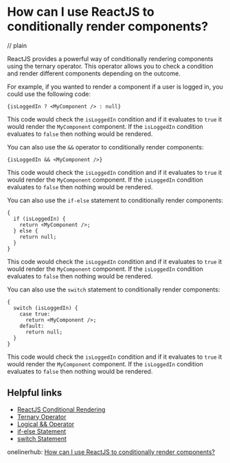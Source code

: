 # How can I use ReactJS to conditionally render components?
// plain

ReactJS provides a powerful way of conditionally rendering components using the ternary operator. This operator allows you to check a condition and render different components depending on the outcome.

For example, if you wanted to render a component if a user is logged in, you could use the following code:

```
{isLoggedIn ? <MyComponent /> : null}
```

This code would check the `isLoggedIn` condition and if it evaluates to `true` it would render the `MyComponent` component. If the `isLoggedIn` condition evaluates to `false` then nothing would be rendered.

You can also use the `&&` operator to conditionally render components:

```
{isLoggedIn && <MyComponent />}
```

This code would check the `isLoggedIn` condition and if it evaluates to `true` it would render the `MyComponent` component. If the `isLoggedIn` condition evaluates to `false` then nothing would be rendered.

You can also use the `if-else` statement to conditionally render components:

```
{
  if (isLoggedIn) {
    return <MyComponent />;
  } else {
    return null;
  }
}
```

This code would check the `isLoggedIn` condition and if it evaluates to `true` it would render the `MyComponent` component. If the `isLoggedIn` condition evaluates to `false` then nothing would be rendered.

You can also use the `switch` statement to conditionally render components:

```
{
  switch (isLoggedIn) {
    case true:
      return <MyComponent />;
    default:
      return null;
  }
}
```

This code would check the `isLoggedIn` condition and if it evaluates to `true` it would render the `MyComponent` component. If the `isLoggedIn` condition evaluates to `false` then nothing would be rendered.

## Helpful links
- [ReactJS Conditional Rendering](https://reactjs.org/docs/conditional-rendering.html)
- [Ternary Operator](https://developer.mozilla.org/en-US/docs/Web/JavaScript/Reference/Operators/Conditional_Operator)
- [Logical && Operator](https://developer.mozilla.org/en-US/docs/Web/JavaScript/Reference/Operators/Logical_Operators#Logical_AND)
- [if-else Statement](https://developer.mozilla.org/en-US/docs/Web/JavaScript/Reference/Statements/if...else)
- [switch Statement](https://developer.mozilla.org/en-US/docs/Web/JavaScript/Reference/Statements/switch)

onelinerhub: [How can I use ReactJS to conditionally render components?](https://onelinerhub.com/reactjs/how-can-i-use-reactjs-to-conditionally-render-components)